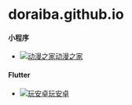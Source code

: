 # doraiba.github.io

#### 小程序

- [![动漫之家](https://www.dmzj.com/favicon.ico)动漫之家](https://github.com/doraiba/taro-manga)

#### Flutter

- [![玩安卓](https://www.wanandroid.com/resources/image/favicon.ico)玩安卓](https://github.com/doraiba/fun_wanandroid)

